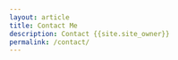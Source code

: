 ```yaml
---
layout: article
title: Contact Me
description: Contact {{site.site_owner}}
permalink: /contact/
---
```


